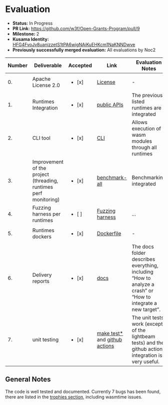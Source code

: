 # Evaluation

* **Status:** In Progress
* **PR Link:** https://github.com/w3f/Open-Grants-Program/pull/9
* **Milestone:** 2
* **Kusama Identity:** [HFG4FvoJv8uanizzetS1tPA6wigNAiKuEHKcm1NaKNNDwve](https://polkascan.io/pre/kusama/account/HFG4FvoJv8uanizzetS1tPA6wigNAiKuEHKcm1NaKNNDwve)
* **Previously successfully merged evaluation:** All evaluations by Noc2

| Number | Deliverable | Accepted | Link | Evaluation Notes |
| ------------- | ------------- | ------------- | ------------- |------------- |
| 0. | Apache License 2.0 | <ul><li>[x] </li></ul>|[License](https://github.com/pventuzelo/wasm_runtimes_fuzzing/blob/master/LICENSE)| - |
| 1. | Runtimes Integration |<ul><li>[x] </li></ul>|[public APIs](https://github.com/pventuzelo/wasm_runtimes_fuzzing/blob/master/warf/targets/src/lib.rs)| The previous listed runtimes are integrated | 
| 2.  | CLI tool |<ul><li>[x] </li></ul>| [CLI](https://github.com/pventuzelo/wasm_runtimes_fuzzing/blob/master/docs/WARF_SUBCOMMANDS.md#execute-one-wasm-module-throw-all-targets-execute-all) | Allows execution of wasm modules through all runtimes| 
| 3. | Improvement of the project (threading, runtimes perf monitoring) |<ul><li>[x] </li></ul>|[benchmark-all](https://github.com/pventuzelo/wasm_runtimes_fuzzing/blob/master/docs/WARF_SUBCOMMANDS.md#benchmark-execution-targets-speed-benchmark-all) | Benchmarking integrated |
| 4. | Fuzzing harness per runtimes |<ul><li>[ ] </li></ul>|[Fuzzing harness](https://github.com/pventuzelo/wasm_runtimes_fuzzing/tree/master/warf/targets/src)| ...| 
| 5. | Runtimes dockers |<ul><li>[x] </li></ul>|[Dockerfile](https://github.com/pventuzelo/wasm_runtimes_fuzzing/blob/master/warf/Dockerfile)| -| 
| 6. | Delivery reports |<ul><li>[x] </li></ul>|[docs](https://github.com/pventuzelo/wasm_runtimes_fuzzing/tree/master/docs)| The docs folder describes everything, including “How to analyze a crash” or “How to integrate a new target”. |  
| 7. | unit testing |<ul><li>[x] </li></ul>|[make test\*](https://github.com/pventuzelo/wasm_runtimes_fuzzing/blob/c4e12bb9b35c09fb9f9434e08eb3b893b979f671/warf/Makefile#L60-L117) and [github actions](https://github.com/pventuzelo/wasm_runtimes_fuzzing/blob/master/.github/workflows/rust.yml)| The unit tests work (except of the lightbeam tests) and the github action integration is very useful. | 

## General Notes

The code is well tested and documented. Currently 7 bugs has been found, there are listed in the [trophies section](https://github.com/pventuzelo/wasm_runtimes_fuzzing/tree/master/trophies), including wasmtime issues.
